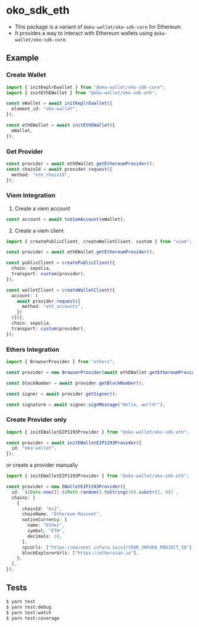 # oko_sdk_eth

- This package is a variant of `@oko-wallet/oko-sdk-core` for Ethereum.
- It provides a way to interact with Ethereum wallets using `@oko-wallet/oko-sdk-core`.

## Example

### Create Wallet

```ts
import { initKeplrEwallet } from "@oko-wallet/oko-sdk-core";
import { initEthEWallet } from "@oko-wallet/oko-sdk-eth";

const eWallet = await initKeplrEwallet({
  element_id: "oko-wallet",
});

const ethEWallet = await initEthEWallet({
  eWallet,
});
```

### Get Provider

```ts
const provider = await ethEWallet.getEthereumProvider();
const chainId = await provider.request({
  method: "eth_chainId",
});
```

### Viem Integration

1. Create a viem account

```ts
const account = await toViemAccount(eWallet);
```

2. Create a viem client

```ts
import { createPublicClient, createWalletClient, custom } from "viem";

const provider = await ethEWallet.getEthereumProvider();

const publicClient = createPublicClient({
  chain: sepolia,
  transport: custom(provider),
});

const walletClient = createWalletClient({
  account: (
    await provider.request({
      method: "eth_accounts",
    })
  )[0],
  chain: sepolia,
  transport: custom(provider),
});
```

### Ethers Integration

```ts
import { BrowserProvider } from "ethers";

const provider = new BrowserProvider(await ethEWallet.getEthereumProvider());

const blockNumber = await provider.getBlockNumber();

const signer = await provider.getSigner();

const signature = await signer.signMessage("Hello, world!");
```

### Create Provider only

```ts
import { initEWalletEIP1193Provider } from "@oko-wallet/oko-sdk-eth";

const provider = await initEWalletEIP1193Provider({
  id: "oko-wallet",
});
```

or create a provider manually

```ts
import { initEWalletEIP1193Provider } from "@oko-wallet/oko-sdk-eth";

const provider = new EWalletEIP1193Provider({
  id: `${Date.now()}-${Math.random().toString(36).substr(2, 9)}`,
  chains: [
    {
      chainId: "0x1",
      chainName: "Ethereum Mainnet",
      nativeCurrency: {
        name: "Ether",
        symbol: "ETH",
        decimals: 18,
      },
      rpcUrls: ["https://mainnet.infura.io/v3/YOUR_INFURA_PROJECT_ID"],
      blockExplorerUrls: ["https://etherscan.io"],
    },
  ],
});
```

## Tests

```bash
$ yarn test
$ yarn test:debug
$ yarn test:watch
$ yarn test:coverage
```
